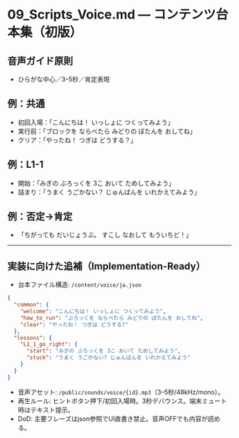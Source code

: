 # 09_Scripts_Voice.md — コンテンツ台本集（初版）

## 音声ガイド原則
- ひらがな中心／3–5秒／肯定表現

## 例：共通
- 初回入場：「こんにちは！ いっしょに つくってみよう」
- 実行前：「ブロックを ならべたら みどりの ぼたんを おしてね」
- クリア：「やったね！ つぎは どうする？」

## 例：L1-1
- 開始：「みぎの ぶろっくを 3こ おいて ためしてみよう」
- 詰まり：「うまく うごかない？ じゅんばんを いれかえてみよう」

## 例：否定→肯定
- 「ちがっても だいじょうぶ。 すこし なおして もういちど！」

---

## 実装に向けた追補（Implementation-Ready）

- 台本ファイル構造: `/content/voice/ja.json`
```json
{
  "common": {
    "welcome": "こんにちは！ いっしょに つくってみよう",
    "how_to_run": "ぶろっくを ならべたら みどりの ぼたんを おしてね",
    "clear": "やったね！ つぎは どうする?"
  },
  "lessons": {
    "L1_1_go_right": {
      "start": "みぎの ぶろっくを 3こ おいて ためしてみよう",
      "stuck": "うまく うごかない? じゅんばんを いれかえてみよう"
    }
  }
}
```
- 音声アセット: `/public/sounds/voice/{id}.mp3`（3–5秒/48kHz/mono）。
- 再生ルール: ヒントボタン押下/初回入場時。3秒デバウンス。端末ミュート時はテキスト提示。
- DoD: 主要フレーズはjson参照でUI直書き禁止。音声OFFでも内容が読める。
